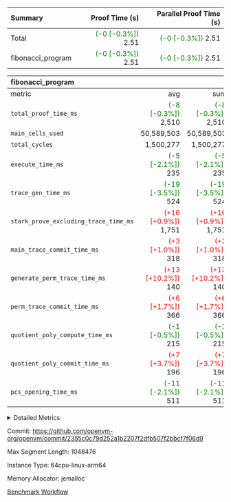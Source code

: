 | Summary | Proof Time (s) | Parallel Proof Time (s) |
|:---|---:|---:|
| Total | <span style='color: green'>(-0 [-0.3%])</span> 2.51 | <span style='color: green'>(-0 [-0.3%])</span> 2.51 |
| fibonacci_program | <span style='color: green'>(-0 [-0.3%])</span> 2.51 | <span style='color: green'>(-0 [-0.3%])</span> 2.51 |


| fibonacci_program |||||
|:---|---:|---:|---:|---:|
|metric|avg|sum|max|min|
| `total_proof_time_ms ` | <span style='color: green'>(-8 [-0.3%])</span> 2,510 | <span style='color: green'>(-8 [-0.3%])</span> 2,510 | <span style='color: green'>(-8 [-0.3%])</span> 2,510 | <span style='color: green'>(-8 [-0.3%])</span> 2,510 |
| `main_cells_used     ` |  50,589,503 |  50,589,503 |  50,589,503 |  50,589,503 |
| `total_cycles        ` |  1,500,277 |  1,500,277 |  1,500,277 |  1,500,277 |
| `execute_time_ms     ` | <span style='color: green'>(-5 [-2.1%])</span> 235 | <span style='color: green'>(-5 [-2.1%])</span> 235 | <span style='color: green'>(-5 [-2.1%])</span> 235 | <span style='color: green'>(-5 [-2.1%])</span> 235 |
| `trace_gen_time_ms   ` | <span style='color: green'>(-19 [-3.5%])</span> 524 | <span style='color: green'>(-19 [-3.5%])</span> 524 | <span style='color: green'>(-19 [-3.5%])</span> 524 | <span style='color: green'>(-19 [-3.5%])</span> 524 |
| `stark_prove_excluding_trace_time_ms` | <span style='color: red'>(+16 [+0.9%])</span> 1,751 | <span style='color: red'>(+16 [+0.9%])</span> 1,751 | <span style='color: red'>(+16 [+0.9%])</span> 1,751 | <span style='color: red'>(+16 [+0.9%])</span> 1,751 |
| `main_trace_commit_time_ms` | <span style='color: red'>(+3 [+1.0%])</span> 318 | <span style='color: red'>(+3 [+1.0%])</span> 318 | <span style='color: red'>(+3 [+1.0%])</span> 318 | <span style='color: red'>(+3 [+1.0%])</span> 318 |
| `generate_perm_trace_time_ms` | <span style='color: red'>(+13 [+10.2%])</span> 140 | <span style='color: red'>(+13 [+10.2%])</span> 140 | <span style='color: red'>(+13 [+10.2%])</span> 140 | <span style='color: red'>(+13 [+10.2%])</span> 140 |
| `perm_trace_commit_time_ms` | <span style='color: red'>(+6 [+1.7%])</span> 366 | <span style='color: red'>(+6 [+1.7%])</span> 366 | <span style='color: red'>(+6 [+1.7%])</span> 366 | <span style='color: red'>(+6 [+1.7%])</span> 366 |
| `quotient_poly_compute_time_ms` | <span style='color: green'>(-1 [-0.5%])</span> 215 | <span style='color: green'>(-1 [-0.5%])</span> 215 | <span style='color: green'>(-1 [-0.5%])</span> 215 | <span style='color: green'>(-1 [-0.5%])</span> 215 |
| `quotient_poly_commit_time_ms` | <span style='color: red'>(+7 [+3.7%])</span> 196 | <span style='color: red'>(+7 [+3.7%])</span> 196 | <span style='color: red'>(+7 [+3.7%])</span> 196 | <span style='color: red'>(+7 [+3.7%])</span> 196 |
| `pcs_opening_time_ms ` | <span style='color: green'>(-11 [-2.1%])</span> 511 | <span style='color: green'>(-11 [-2.1%])</span> 511 | <span style='color: green'>(-11 [-2.1%])</span> 511 | <span style='color: green'>(-11 [-2.1%])</span> 511 |



<details>
<summary>Detailed Metrics</summary>

| group | num_segments | keygen_time_ms | commit_exe_time_ms |
| --- | --- | --- | --- |
| fibonacci_program | 1 | 250 | 6 | 

| group | air_name | quotient_deg | interactions | constraints |
| --- | --- | --- | --- | --- |
| fibonacci_program | AccessAdapterAir<16> | 2 | 5 | 12 | 
| fibonacci_program | AccessAdapterAir<2> | 2 | 5 | 12 | 
| fibonacci_program | AccessAdapterAir<32> | 2 | 5 | 12 | 
| fibonacci_program | AccessAdapterAir<4> | 2 | 5 | 12 | 
| fibonacci_program | AccessAdapterAir<8> | 2 | 5 | 12 | 
| fibonacci_program | BitwiseOperationLookupAir<8> | 2 | 2 | 4 | 
| fibonacci_program | MemoryMerkleAir<8> | 2 | 4 | 39 | 
| fibonacci_program | PersistentBoundaryAir<8> | 2 | 3 | 7 | 
| fibonacci_program | PhantomAir | 2 | 3 | 5 | 
| fibonacci_program | Poseidon2PeripheryAir<BabyBearParameters>, 1> | 2 | 1 | 286 | 
| fibonacci_program | ProgramAir | 1 | 1 | 4 | 
| fibonacci_program | RangeTupleCheckerAir<2> | 1 | 1 | 4 | 
| fibonacci_program | Rv32HintStoreAir | 2 | 18 | 28 | 
| fibonacci_program | VariableRangeCheckerAir | 1 | 1 | 4 | 
| fibonacci_program | VmAirWrapper<Rv32BaseAluAdapterAir, BaseAluCoreAir<4, 8> | 2 | 20 | 37 | 
| fibonacci_program | VmAirWrapper<Rv32BaseAluAdapterAir, LessThanCoreAir<4, 8> | 2 | 18 | 40 | 
| fibonacci_program | VmAirWrapper<Rv32BaseAluAdapterAir, ShiftCoreAir<4, 8> | 2 | 24 | 91 | 
| fibonacci_program | VmAirWrapper<Rv32BranchAdapterAir, BranchEqualCoreAir<4> | 2 | 11 | 20 | 
| fibonacci_program | VmAirWrapper<Rv32BranchAdapterAir, BranchLessThanCoreAir<4, 8> | 2 | 13 | 35 | 
| fibonacci_program | VmAirWrapper<Rv32CondRdWriteAdapterAir, Rv32JalLuiCoreAir> | 2 | 10 | 18 | 
| fibonacci_program | VmAirWrapper<Rv32JalrAdapterAir, Rv32JalrCoreAir> | 2 | 16 | 20 | 
| fibonacci_program | VmAirWrapper<Rv32LoadStoreAdapterAir, LoadSignExtendCoreAir<4, 8> | 2 | 18 | 33 | 
| fibonacci_program | VmAirWrapper<Rv32LoadStoreAdapterAir, LoadStoreCoreAir<4> | 2 | 17 | 40 | 
| fibonacci_program | VmAirWrapper<Rv32MultAdapterAir, DivRemCoreAir<4, 8> | 2 | 25 | 84 | 
| fibonacci_program | VmAirWrapper<Rv32MultAdapterAir, MulHCoreAir<4, 8> | 2 | 24 | 31 | 
| fibonacci_program | VmAirWrapper<Rv32MultAdapterAir, MultiplicationCoreAir<4, 8> | 2 | 19 | 19 | 
| fibonacci_program | VmAirWrapper<Rv32RdWriteAdapterAir, Rv32AuipcCoreAir> | 2 | 12 | 14 | 
| fibonacci_program | VmConnectorAir | 2 | 5 | 11 | 

| group | air_name | segment | rows | prep_cols | perm_cols | main_cols | cells |
| --- | --- | --- | --- | --- | --- | --- | --- |
| fibonacci_program | AccessAdapterAir<8> | 0 | 128 |  | 16 | 17 | 4,224 | 
| fibonacci_program | BitwiseOperationLookupAir<8> | 0 | 65,536 | 3 | 8 | 2 | 655,360 | 
| fibonacci_program | MemoryMerkleAir<8> | 0 | 512 |  | 16 | 32 | 24,576 | 
| fibonacci_program | PersistentBoundaryAir<8> | 0 | 128 |  | 12 | 20 | 4,096 | 
| fibonacci_program | PhantomAir | 0 | 1 |  | 12 | 6 | 18 | 
| fibonacci_program | Poseidon2PeripheryAir<BabyBearParameters>, 1> | 0 | 256 |  | 8 | 300 | 78,848 | 
| fibonacci_program | ProgramAir | 0 | 8,192 |  | 8 | 10 | 147,456 | 
| fibonacci_program | RangeTupleCheckerAir<2> | 0 | 524,288 | 2 | 8 | 1 | 4,718,592 | 
| fibonacci_program | Rv32HintStoreAir | 0 | 4 |  | 44 | 32 | 304 | 
| fibonacci_program | VariableRangeCheckerAir | 0 | 262,144 | 2 | 8 | 1 | 2,359,296 | 
| fibonacci_program | VmAirWrapper<Rv32BaseAluAdapterAir, BaseAluCoreAir<4, 8> | 0 | 1,048,576 |  | 52 | 36 | 92,274,688 | 
| fibonacci_program | VmAirWrapper<Rv32BaseAluAdapterAir, LessThanCoreAir<4, 8> | 0 | 524,288 |  | 40 | 37 | 40,370,176 | 
| fibonacci_program | VmAirWrapper<Rv32BranchAdapterAir, BranchEqualCoreAir<4> | 0 | 262,144 |  | 28 | 26 | 14,155,776 | 
| fibonacci_program | VmAirWrapper<Rv32BranchAdapterAir, BranchLessThanCoreAir<4, 8> | 0 | 8 |  | 32 | 32 | 512 | 
| fibonacci_program | VmAirWrapper<Rv32CondRdWriteAdapterAir, Rv32JalLuiCoreAir> | 0 | 131,072 |  | 28 | 18 | 6,029,312 | 
| fibonacci_program | VmAirWrapper<Rv32JalrAdapterAir, Rv32JalrCoreAir> | 0 | 32 |  | 36 | 28 | 2,048 | 
| fibonacci_program | VmAirWrapper<Rv32LoadStoreAdapterAir, LoadStoreCoreAir<4> | 0 | 128 |  | 52 | 41 | 11,904 | 
| fibonacci_program | VmAirWrapper<Rv32RdWriteAdapterAir, Rv32AuipcCoreAir> | 0 | 16 |  | 28 | 20 | 768 | 
| fibonacci_program | VmConnectorAir | 0 | 2 | 1 | 16 | 5 | 42 | 

| group | segment | trace_gen_time_ms | total_proof_time_ms | total_cycles | total_cells | stark_prove_excluding_trace_time_ms | quotient_poly_compute_time_ms | quotient_poly_commit_time_ms | perm_trace_commit_time_ms | pcs_opening_time_ms | main_trace_commit_time_ms | main_cells_used | generate_perm_trace_time_ms | execute_time_ms |
| --- | --- | --- | --- | --- | --- | --- | --- | --- | --- | --- | --- | --- | --- | --- |
| fibonacci_program | 0 | 524 | 2,510 | 1,500,277 | 160,837,996 | 1,751 | 215 | 196 | 366 | 511 | 318 | 50,589,503 | 140 | 235 | 

| group | segment | trace_height_constraint | weighted_sum | threshold |
| --- | --- | --- | --- | --- |
| fibonacci_program | 0 | 0 | 3,932,542 | 2,013,265,921 | 
| fibonacci_program | 0 | 1 | 10,749,400 | 2,013,265,921 | 
| fibonacci_program | 0 | 2 | 1,966,271 | 2,013,265,921 | 
| fibonacci_program | 0 | 3 | 10,749,532 | 2,013,265,921 | 
| fibonacci_program | 0 | 4 | 1,664 | 2,013,265,921 | 
| fibonacci_program | 0 | 5 | 640 | 2,013,265,921 | 
| fibonacci_program | 0 | 6 | 7,209,100 | 2,013,265,921 | 
| fibonacci_program | 0 | 7 |  | 2,013,265,921 | 
| fibonacci_program | 0 | 8 | 35,535,101 | 2,013,265,921 | 

</details>


Commit: https://github.com/openvm-org/openvm/commit/2355c0c79d252a1b2207f2dfb507f2bbcf7f06d9

Max Segment Length: 1048476

Instance Type: 64cpu-linux-arm64

Memory Allocator: jemalloc

[Benchmark Workflow](https://github.com/openvm-org/openvm/actions/runs/14876005612)

